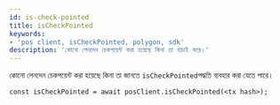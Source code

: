 ```yaml
---
id: is-check-pointed
title: isCheckPointed
keywords:
- 'pos client, isCheckPointed, polygon, sdk'
description: 'কোনো লেনদেন চেকপয়েন্ট করা হয়েছে কিনা তা যাচাই করে।'
---
```


কোনো লেনদেন চেকপয়েন্ট করা হয়েছে কিনা তা জানতে `isCheckPointed`পদ্ধতি ব্যবহার করা যেতে পারে।

```
const isCheckPointed = await posClient.isCheckPointed(<tx hash>);
```
